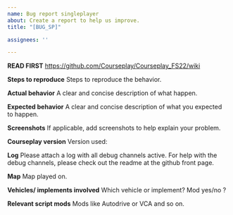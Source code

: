 ```yaml
---
name: Bug report singleplayer
about: Create a report to help us improve.
title: "[BUG_SP]"

assignees: ''

---
```

**READ FIRST**
https://github.com/Courseplay/Courseplay_FS22/wiki

**Steps to reproduce**
Steps to reproduce the behavior.

**Actual behavior**
A clear and concise description of what happen.

**Expected behavior**
A clear and concise description of what you expected to happen.

**Screenshots**
If applicable, add screenshots to help explain your problem.

**Courseplay version**
Version used: 

**Log**
Please attach a log with all debug channels active.
For help with the debug channels,
please check out the readme at the github front page.

**Map**
Map played on.

**Vehicles/ implements involved**
Which vehicle or implement?
Mod yes/no ?

**Relevant script mods**
Mods like Autodrive or VCA and so on.

